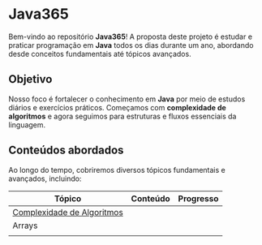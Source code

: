 # Java365

Bem-vindo ao repositório **Java365**! A proposta deste projeto é estudar e praticar programação em **Java** todos os dias durante um ano, abordando desde conceitos fundamentais até tópicos avançados.

## Objetivo

Nosso foco é fortalecer o conhecimento em **Java** por meio de estudos diários e exercícios práticos. Começamos com **complexidade de algoritmos** e agora seguimos para estruturas e fluxos essenciais da linguagem.

## Conteúdos abordados

Ao longo do tempo, cobriremos diversos tópicos fundamentais e avançados, incluindo:

| Tópico                                                  |Conteúdo|Progresso|
|---------------------------------------------------------|--------|---------|
| [Complexidade de Algoritmos](./complexidade-algoritmos) |        |         |
| Arrays                                                  |        |         |
|                                                         |        |         |

